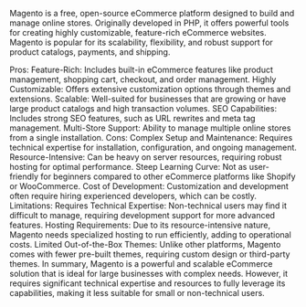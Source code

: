 Magento is a free, open-source eCommerce platform designed to build and manage online stores. Originally developed in PHP, it offers powerful tools for creating highly customizable, feature-rich eCommerce websites. Magento is popular for its scalability, flexibility, and robust support for product catalogs, payments, and shipping.

Pros:
Feature-Rich: Includes built-in eCommerce features like product management, shopping cart, checkout, and order management.
Highly Customizable: Offers extensive customization options through themes and extensions.
Scalable: Well-suited for businesses that are growing or have large product catalogs and high transaction volumes.
SEO Capabilities: Includes strong SEO features, such as URL rewrites and meta tag management.
Multi-Store Support: Ability to manage multiple online stores from a single installation.
Cons:
Complex Setup and Maintenance: Requires technical expertise for installation, configuration, and ongoing management.
Resource-Intensive: Can be heavy on server resources, requiring robust hosting for optimal performance.
Steep Learning Curve: Not as user-friendly for beginners compared to other eCommerce platforms like Shopify or WooCommerce.
Cost of Development: Customization and development often require hiring experienced developers, which can be costly.
Limitations:
Requires Technical Expertise: Non-technical users may find it difficult to manage, requiring development support for more advanced features.
Hosting Requirements: Due to its resource-intensive nature, Magento needs specialized hosting to run efficiently, adding to operational costs.
Limited Out-of-the-Box Themes: Unlike other platforms, Magento comes with fewer pre-built themes, requiring custom design or third-party themes.
In summary, Magento is a powerful and scalable eCommerce solution that is ideal for large businesses with complex needs. However, it requires significant technical expertise and resources to fully leverage its capabilities, making it less suitable for small or non-technical users.